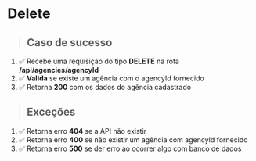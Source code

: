 # Delete

> ## Caso de sucesso

1. ✅ Recebe uma requisição do tipo **DELETE** na rota **/api/agencies/agencyId**
2. ✅ **Valida** se existe um agência com o agencyId fornecido
3. ✅ Retorna **200** com os dados do agência cadastrado

> ## Exceções

1. ✅ Retorna erro **404** se a API não existir
2. ✅ Retorna erro **400** se não existir um agência com agencyId fornecido
3. ✅ Retorna erro **500** se der erro ao ocorrer algo com banco de dados